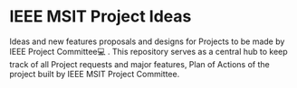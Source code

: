 # IEEE MSIT Project Ideas

Ideas and new features proposals and designs for Projects to be made by IEEE Project Committee💻 .
This repository serves as a central hub to keep track of all Project requests and major features, Plan of Actions of the project built by IEEE MSIT Project Committee. 

